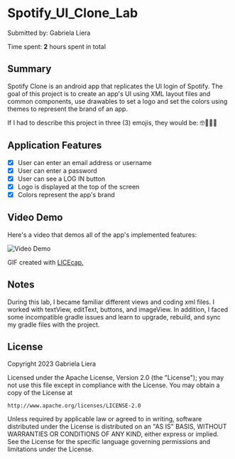 # Spotify_UI_Clone_Lab

Submitted by: Gabriela Liera

Time spent: **2** hours spent in total

## Summary

Spotify Clone is an android app that replicates the UI login of Spotify. The goal of this project is to create an app's UI using XML layout files and common components, use drawables to set a logo
 and set the colors using themes to represent the brand of an app.

If I had to describe this project in three (3) emojis, they would be: 🤓🧠👩‍💻

## Application Features

  - [x] User can enter an email address or username
  - [x] User can enter a password
  - [x] User can see a LOG IN button
  - [x] Logo is displayed at the top of the screen
  - [x] Colors represent the app's brand

## Video Demo

Here's a video that demos all of the app's implemented features:

<img src='' width='' alt='Video Demo' />

GIF created with <a href="https://www.cockos.com/licecap/">LICEcap.</a>


## Notes

During this lab, I became familiar different views and coding xml files. I worked with textView, editText, buttons, and imageView. In addition, I faced some incompatible gradle issues and learn to upgrade, rebuild, and sync my gradle files with the project.

## License

Copyright 2023 Gabriela Liera

Licensed under the Apache License, Version 2.0 (the "License");
you may not use this file except in compliance with the License.
You may obtain a copy of the License at

    http://www.apache.org/licenses/LICENSE-2.0

Unless required by applicable law or agreed to in writing, software
distributed under the License is distributed on an "AS IS" BASIS,
WITHOUT WARRANTIES OR CONDITIONS OF ANY KIND, either express or implied.
See the License for the specific language governing permissions and
limitations under the License.
